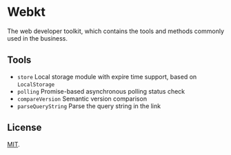 # Webkt

The web developer toolkit, which contains the tools and methods commonly used in the business.

## Tools

- `store` Local storage module with expire time support, based on `LocalStorage`
- `polling` Promise-based asynchronous polling status check
- `compareVersion` Semantic version comparison
- `parseQueryString` Parse the query string in the link

## License

[MIT](LICENSE).
